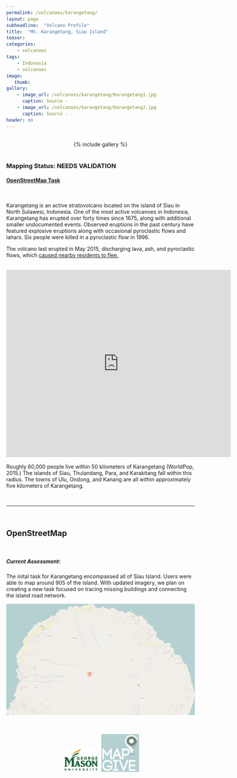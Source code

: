 ```yaml
---
permalink: /volcanoes/karangetang/
layout: page
subheadline:  "Volcano Profile"
title:  "Mt. Karangetang, Siau Island"
teaser: 
categories:
    - volcanoes
tags:
    - Indonesia
    - volcanoes
image:
   thumb:
gallery:
    - image_url: /volcanoes/karangetang/Karangetang1.jpg
      caption: Source -
    - image_url: /volcanoes/karangetang/Karangetang2.jpg
      caption: Source -
header: no
---
```


<br />

<center>
{% include gallery %}
</center>

<br />

### Mapping Status: NEEDS VALIDATION

#### [OpenStreetMap Task](https://tasks.hotosm.org/project/908)

<br />

Karangetang is an active stratovolcano located on the island of Siau in North Sulawesi, Indonesia. One of the most active volcanoes in Indonesia, Karangetang has erupted over forty times since 1675, along with additional smaller undocumented events.  Observed eruptions in the past century have featured explosive eruptions along with occasional pyroclastic flows and lahars. Six people were killed in a pyroclastic flow in 1996.

The volcano last erupted in May 2015, discharging lava, ash, and pyroclastic flows, which [caused nearby residents to flee.](http://www.thejakartapost.com/news/2015/05/09/hundreds-flee-mt-karangetang-activity.html)

<br />

<iframe width="600" height="500" src="https://www.youtube.com/embed/QDa7FeWCPe8" frameborder="0" allowfullscreen></iframe>

<br />

Roughly 60,000 people live within 50 kilometers of Karangetang (WorldPop, 2015.)  The islands of Siau, Thulandang, Para, and Karakitang fall within this radius. The towns of Ulu, Ondong, and Kanang are all within approximately five kilometers of Karangetang.

<br />

-----

<br />

## OpenStreetMap

<br />

##### Current Assessment:

The inital task for Karangetang encompassed all of Siau Island. Users were able to map around 905 of the island. With updated imagery, we plan on creating a new task focused on tracing missing buildings and connecting the island road network.

![](/images/volcanoes/earlynov2015/karangetang.png)

<br />
<br />

<center>
<img src="/images/logos/gmu.jpg" style="width: 20%; height: 20%"/>
<img src="/images/logos/mapgive.png" style="width: 20%; height: 20%"/>
</center>